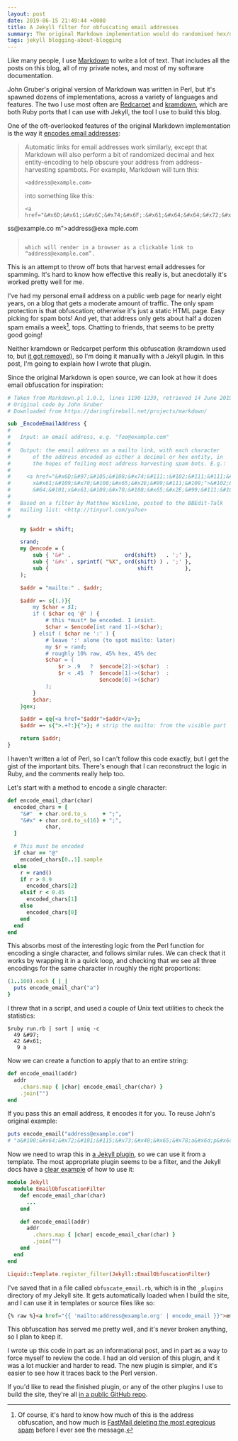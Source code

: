 ```yaml
---
layout: post
date: 2019-06-15 21:49:44 +0000
title: A Jekyll filter for obfuscating email addresses
summary: The original Markdown implementation would do randomised hex/decimal encoding to help obscure email addresses, and I do the same in Jekyll.
tags: jekyll blogging-about-blogging
---
```


Like many people, I use [Markdown] to write a lot of text.
That includes all the posts on this blog, all of my private notes, and most of my software documentation.

John Gruber's original version of Markdown was written in Perl, but it's spawned dozens of implementations, across a variety of languages and features.
The two I use most often are [Redcarpet] and [kramdown], which are both Ruby ports that I can use with Jekyll, the tool I use to build this blog.

One of the oft-overlooked features of the original Markdown implementation is the way it [encodes email addresses]:

> Automatic links for email addresses work similarly, except that Markdown will also perform a bit of randomized decimal and hex entity-encoding to help obscure your address from address-harvesting spambots. For example, Markdown will turn this:
>
> ```
> <address@example.com>
> ```
>
> into something like this:
>
> ```
> <a href="&#x6D;&#x61;i&#x6C;&#x74;&#x6F;:&#x61;&#x64;&#x64;&#x72;&#x65;
&#115;&#115;&#64;&#101;&#120;&#x61;&#109;&#x70;&#x6C;e&#x2E;&#99;&#111;
&#109;">&#x61;&#x64;&#x64;&#x72;&#x65;&#115;&#115;&#64;&#101;&#120;&#x61;
&#109;&#x70;&#x6C;e&#x2E;&#99;&#111;&#109;</a>
> ```
>
> which will render in a browser as a clickable link to “address@example.com”.

This is an attempt to throw off bots that harvest email addresses for spamming.
It's hard to know how effective this really is, but anecdotally it's worked pretty well for me.

I've had my personal email address on a public web page for nearly eight years, on a blog that gets a moderate amount of traffic.
The only spam protection is that obfuscation; otherwise it's just a static HTML page.
Easy picking for spam bots!
And yet, that address only gets about half a dozen spam emails a week[^1], tops.
Chatting to friends, that seems to be pretty good going!

Neither kramdown or Redcarpet perform this obfuscation (kramdown used to, but [it got removed]), so I'm doing it manually with a Jekyll plugin.
In this post, I'm going to explain how I wrote that plugin.

[Markdown]: https://daringfireball.net/projects/markdown/
[kramdown]: https://kramdown.gettalong.org/
[Redcarpet]: https://github.com/vmg/redcarpet
[encodes email addresses]: https://daringfireball.net/projects/markdown/syntax#autolink
[it got removed]: https://github.com/gettalong/kramdown/issues/343

[^1]: Of course, it's hard to know how much of this is the address obfuscation, and how much is [FastMail deleting the most egregious spam](https://www.fastmail.com/help/technical/smtpchecks.html) before I ever see the message.



Since the original Markdown is open source, we can look at how it does email obfuscation for inspiration:

```perl
# Taken from Markdown.pl 1.0.1, lines 1190-1239, retrieved 14 June 2019
# Original code by John Gruber
# Downloaded from https://daringfireball.net/projects/markdown/

sub _EncodeEmailAddress {
#
#	Input: an email address, e.g. "foo@example.com"
#
#	Output: the email address as a mailto link, with each character
#		of the address encoded as either a decimal or hex entity, in
#		the hopes of foiling most address harvesting spam bots. E.g.:
#
#	  <a href="&#x6D;&#97;&#105;&#108;&#x74;&#111;:&#102;&#111;&#111;&#64;&#101;
#       x&#x61;&#109;&#x70;&#108;&#x65;&#x2E;&#99;&#111;&#109;">&#102;&#111;&#111;
#       &#64;&#101;x&#x61;&#109;&#x70;&#108;&#x65;&#x2E;&#99;&#111;&#109;</a>
#
#	Based on a filter by Matthew Wickline, posted to the BBEdit-Talk
#	mailing list: <http://tinyurl.com/yu7ue>
#

	my $addr = shift;

	srand;
	my @encode = (
		sub { '&#' .                 ord(shift)   . ';' },
		sub { '&#x' . sprintf( "%X", ord(shift) ) . ';' },
		sub {                            shift          },
	);

	$addr = "mailto:" . $addr;

	$addr =~ s{(.)}{
		my $char = $1;
		if ( $char eq '@' ) {
			# this *must* be encoded. I insist.
			$char = $encode[int rand 1]->($char);
		} elsif ( $char ne ':' ) {
			# leave ':' alone (to spot mailto: later)
			my $r = rand;
			# roughly 10% raw, 45% hex, 45% dec
			$char = (
				$r > .9   ?  $encode[2]->($char)  :
				$r < .45  ?  $encode[1]->($char)  :
							 $encode[0]->($char)
			);
		}
		$char;
	}gex;

	$addr = qq{<a href="$addr">$addr</a>};
	$addr =~ s{">.+?:}{">}; # strip the mailto: from the visible part

	return $addr;
}
```

I haven't written a lot of Perl, so I can't follow this code exactly, but I get the gist of the important bits.
There's enough that I can reconstruct the logic in Ruby, and the comments really help too.

Let's start with a method to encode a single character:

```ruby
def encode_email_char(char)
  encoded_chars = [
    "&#"  + char.ord.to_s     + ";",
    "&#x" + char.ord.to_s(16) + ";",
            char,
  ]

  # This must be encoded
  if char == "@"
    encoded_chars[0..1].sample
  else
    r = rand()
    if r > 0.9
      encoded_chars[2]
    elsif r < 0.45
      encoded_chars[1]
    else
      encoded_chars[0]
    end
  end
end
```

This absorbs most of the interesting logic from the Perl function for encoding a single character, and follows similar rules.
We can check that it works by wrapping it in a quick loop, and checking that we see all three encodings for the same character in roughly the right proportions:

```ruby
(1..100).each { |_|
  puts encode_email_char("a")
}
```

I threw that in a script, and used a couple of Unix text utilities to check the statistics:

<!-- Direct code block because the hashes throw off the parsing -->

<!-- ```console
$ ruby run.rb | sort | uniq -c
  49 &#97;
  42 &#x61;
   9 a
``` -->

<div class="highlight"><pre><code class="language-console" data-lang="console"><span class="gp">$</span>ruby run.rb | <span class="nb">sort</span> | <span class="nb">uniq</span> <span class="nt">-c</span>
<span class="go">  49 &amp;#97;</span>
<span class="go">  42 &amp;#x61;</span>
<span class="go">   9 a</span></code></pre></div>

Now we can create a function to apply that to an entire string:

```ruby
def encode_email(addr)
  addr
    .chars.map { |char| encode_email_char(char) }
    .join("")
end
```

If you pass this an email address, it encodes it for you.
To reuse John's original example:

```ruby
puts encode_email("address@example.com")
# "a&#100;&#x64;&#x72;&#101;&#115;&#x73;&#x40;&#x65;&#x78;a&#x6d;p&#x6c;&#x65;&#46;&#99;&#111;m"
```

Now we need to wrap this in [a Jekyll plugin](https://jekyllrb.com/docs/plugins/), so we can use it from a template.
The most appropriate plugin seems to be a filter, and the Jekyll docs have a [clear example](https://jekyllrb.com/docs/plugins/filters/) of how to use it:

```ruby
module Jekyll
  module EmailObfuscationFilter
    def encode_email_char(char)
      ...
    end

    def encode_email(addr)
      addr
        .chars.map { |char| encode_email_char(char) }
        .join("")
    end
  end
end

Liquid::Template.register_filter(Jekyll::EmailObfuscationFilter)
```

I've saved that in a file called `obfuscate_email.rb`, which is in the `_plugins` directory of my Jekyll site.
It gets automatically loaded when I build the site, and I can use it in templates or source files like so:

```html
{% raw %}<a href="{{ 'mailto:address@example.org' | encode_email }}">email</a></li>{% endraw %}
```

This obfuscation has served me pretty well, and it's never broken anything, so I plan to keep it.

I wrote up this code in part as an informational post, and in part as a way to force myself to review the code.
I had an old version of this plugin, and it was a lot muckier and harder to read.
The new plugin is simpler, and it's easier to see how it traces back to the Perl version.

If you'd like to read the finished plugin, or any of the other plugins I use to build the site, they're all [in a public GitHub repo](https://github.com/alexwlchan/alexwlchan.net/tree/live/src/_plugins).
